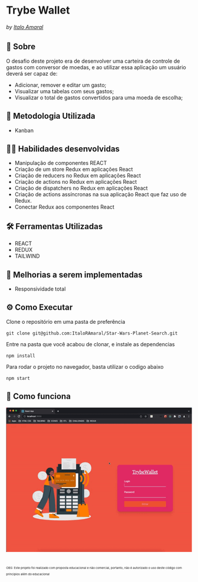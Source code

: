# Trybe Wallet
###### by _[Italo Amaral](https://www.linkedin.com/in/italo-rockenbach-594082132/)_

## :page_with_curl: Sobre
O desafio deste projeto era de desenvolver uma carteira de controle de gastos com conversor de moedas, e ao utilizar essa aplicação um usuário deverá ser capaz de:

 - Adicionar, remover e editar um gasto;
 - Visualizar uma tabelas com seus gastos;
 - Visualizar o total de gastos convertidos para uma moeda de escolha;

## :memo: Metodologia Utilizada

* Kanban

## :man_technologist: Habilidades desenvolvidas

* Manipulação de componentes REACT
* Criação de um store Redux em aplicações React
* Criação de reducers no Redux em aplicações React
* Criação de actions no Redux em aplicações React
* Criação de dispatchers no Redux em aplicações React
* Criação de actions assíncronas na sua aplicação React que faz uso de Redux.
* Conectar Redux aos componentes React

## :hammer_and_wrench: Ferramentas Utilizadas

* REACT
* REDUX
* TAILWIND 

## :memo: Melhorias a serem implementadas
* Responsividade total

## ⚙️ Como Executar
Clone o repositório em uma pasta de preferência

```
git clone git@github.com:ItaloRAmaral/Star-Wars-Planet-Search.git
```

Entre na pasta que você acabou de clonar, e instale as dependencias
```
npm install
```
Para rodar o projeto no navegador, basta utilizar o codigo abaixo 
```
npm start
```

## :iphone: Como funciona
<img src="./trybeWalletHowItWorks.gif" />

##

<span style="font-size:8px">OBS: Este projeto foi realizado com proposta educacional e não comercial, portanto, não é autorizado o uso deste código com principios além do educacional</span>
